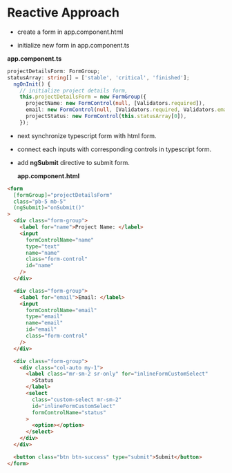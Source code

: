 # Reactive Approach

- create a form in app.component.html

- initialize new form in app.component.ts

**app.component.ts**

```typescript
projectDetailsForm: FormGroup;
statusArray: string[] = ['stable', 'critical', 'finished'];
  ngOnInit() {
    // initialize project details form,
    this.projectDetailsForm = new FormGroup({
      projectName: new FormControl(null, [Validators.required]),
      email: new FormControl(null, [Validators.required, Validators.email]),
      projectStatus: new FormControl(this.statusArray[0]),
    });
```

- next synchronize typescript form with html form.
- connect each inputs with corresponding controls in typescript form.
- add **ngSubmit** directive to submit form.

  **app.component.html**

```html
<form
  [formGroup]="projectDetailsForm"
  class="pb-5 mb-5"
  (ngSubmit)="onSubmit()"
>
  <div class="form-group">
    <label for="name">Project Name: </label>
    <input
      formControlName="name"
      type="text"
      name="name"
      class="form-control"
      id="name"
    />
  </div>

  <div class="form-group">
    <label for="email">Email: </label>
    <input
      formControlName="email"
      type="email"
      name="email"
      id="email"
      class="form-control"
    />
  </div>

  <div class="form-group">
    <div class="col-auto my-1">
      <label class="mr-sm-2 sr-only" for="inlineFormCustomSelect"
        >Status
      </label>
      <select
        class="custom-select mr-sm-2"
        id="inlineFormCustomSelect"
        formControlName="status"
      >
        <option></option>
      </select>
    </div>
  </div>

  <button class="btn btn-success" type="submit">Submit</button>
</form>
```
